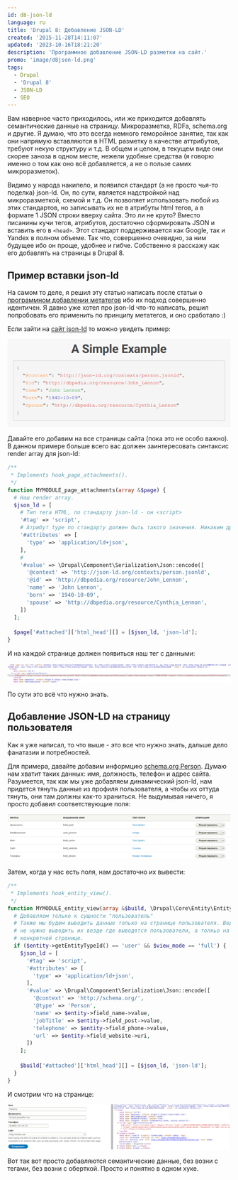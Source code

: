 ```yaml
---
id: d8-json-ld
language: ru
title: 'Drupal 8: Добавление JSON-LD'
created: '2015-11-28T14:11:07'
updated: '2023-10-16T18:21:20'
description: 'Программное добавление JSON-LD разметки на сайт.'
promo: 'image/d8json-ld.png'
tags:
  - Drupal
  - 'Drupal 8'
  - JSON-LD
  - SEO
---
```


Вам наверное часто приходилось, или же приходится добавлять семантические данные
на страницу. Микроразметка, RDFa, schema.org и другие. Я думаю, что это всегда
немного геморойное занятие, так как они напрямую вставляются в HTML разметку в
качестве аттрибутов, требуют некую структуру и т.д. В общем и целом, в текущем
виде они скорее заноза в одном месте, нежели удобные средства (я говорю именно о
том как оно всё добавляется, а не о пользе самих микроразметок).

Видимо у народа накипело, и появился стандарт (а не просто чья-то поделка)
json-ld. Он, по сути, является надстройкой над микроразметкой, схемой и т.д. Он
позволяет использовать любой из этих стандартов, но записывать их не в атрибуты
html тегов, а в формате 1 JSON строки вверху сайта. Это ли не круто? Вместо
писанины кучи тегов, атрибутов, достаточно сформировать JSON и вставить его
в `<head>`. Этот стандарт поддерживается как Google, так и Yandex в полном
объеме. Так что, совершенно очевидно, за ним будущее ибо он проще, удобнее и
гибче. Собственно я расскажу как его добавлять на страницы в Drupal 8.

## Пример вставки json-ld

На самом то деле, я решил эту статью написать после статьи
о [программном добавлении метатегов](/blog/81) ибо их подход совершенно
идентичен. Я давно уже хотел про json-ld что-то написать, решил попробовать его
применить по принципу метатегов, и оно сработало :)

Если зайти на [сайт json-ld](http://json-ld.org/) то можно увидеть пример:

![Пример](image/1.png)

Давайте его добавим на все страницы сайта (пока это не особо важно). В данном
примере больше всего вас должен заинтересовать синтаксис render array для
json-ld:

```php
/**
 * Implements hook_page_attachments().
 */
function MYMODULE_page_attachments(array &$page) {
  # Наш render array.
  $json_ld = [
    # Тип тега HTML, по стандарту json-ld - он <script>
    '#tag' => 'script',
    # Атрибут type по стандарту должен быть такого значения. Никаким другим.
    '#attributes' => [
      'type' => 'application/ld+json',
    ],
    #
    '#value' => \Drupal\Component\Serialization\Json::encode([
      '@context' => 'http://json-ld.org/contexts/person.jsonld',
      '@id' => 'http://dbpedia.org/resource/John_Lennon',
      'name' => 'John Lennon',
      'born' => '1940-10-09',
      'spouse' => 'http://dbpedia.org/resource/Cynthia_Lennon',
    ])
  ];

  $page['#attached']['html_head'][] = [$json_ld, 'json-ld'];
}
```

И на каждой странице должен появиться наш тег с данными:

![Результат](image/2.png)

По сути это всё что нужно знать.

## Добавление JSON-LD на страницу пользователя

Как я уже написал, то что выше - это все что нужно знать, дальше дело фанатазии
и потребностей.

Для примера, давайте добавим
информцию [schema.org Person](http://schema.org/Person). Думаю нам хватит таких
данных: имя, должность, телефон и адрес сайта. Разумеется, так как мы уже
добавляем динамический json-ld, нам придется тянуть данные из профиля
пользователя, а чтобы их оттуда тянуть, они там должны как-то храниться. Не
выдумывая ничего, я просто добавил соответствующие поля:

![Поля в профиле](image/3.png)

Затем, когда у нас есть поля, нам достаточно их вывести:

```php
/**
 * Implements hook_entity_view().
 */
function MYMODULE_entity_view(array &$build, \Drupal\Core\Entity\EntityInterface $entity, \Drupal\Core\Entity\Display\EntityViewDisplayInterface $display, $view_mode, $langcode) {
  # Добавляем только к сущности "пользователь"
  # Также мы будем выводить данные только на странице пользователя. Ведь нам
  # не нужно выводить их везде где выводятся пользователи, а толкьо на его
  # конкретной странице.
  if ($entity->getEntityTypeId() == 'user' && $view_mode == 'full') {
    $json_ld = [
      '#tag' => 'script',
      '#attributes' => [
        'type' => 'application/ld+json',
      ],
      '#value' => \Drupal\Component\Serialization\Json::encode([
        '@context' => 'http://schema.org/',
        '@type' => 'Person',
        'name' => $entity->field_name->value,
        'jobTitle' => $entity->field_post->value,
        'telephone' => $entity->field_phone->value,
        'url' => $entity->field_website->uri,
      ])
    ];

    $build['#attached']['html_head'][] = [$json_ld, 'json-ld'];
  }
}
```

И смотрим что на странице:

![Результат в профиле](image/4.png)

Вот так вот просто добавляются семантические данные, без возни с тегами, без
возни с оберткой. Просто и понятно в одном хуке.
